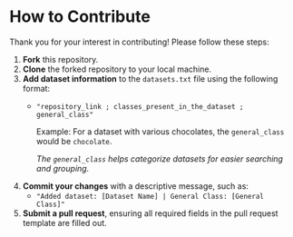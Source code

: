 # How to Contribute

Thank you for your interest in contributing! Please follow these steps:

1. **Fork** this repository.
2. **Clone** the forked repository to your local machine.
3. **Add dataset information** to the `datasets.txt` file using the following format:
    - `"repository_link ; classes_present_in_the_dataset ; general_class"`  
      
      Example: For a dataset with various chocolates, the `general_class` would be `chocolate`.
      
      _The `general_class` helps categorize datasets for easier searching and grouping._
4. **Commit your changes** with a descriptive message, such as:  
    - `"Added dataset: [Dataset Name] | General Class: [General Class]"`
5. **Submit a pull request**, ensuring all required fields in the pull request template are filled out.

